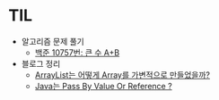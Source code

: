 # TIL

* 알고리즘 문제 풀기
    * [백준 10757번: 큰 수 A+B](../java_algorithm/java_baekjoon/src/N_10757/Main.java)
* 블로그 정리
    * [ArrayList는 어떻게 Array를 가변적으로 만들었을까?](https://velog.io/@developerwan/ArrayList%EB%8A%94-%EC%96%B4%EB%96%BB%EA%B2%8C-Array%EB%A5%BC-%EA%B0%80%EB%B3%80%EC%A0%81%EC%9C%BC%EB%A1%9C-%EB%A7%8C%EB%93%A4%EC%97%88%EC%9D%84%EA%B9%8C)
    * [Java는 Pass By Value Or Reference ?](https://velog.io/@developerwan/Java%EB%8A%94-Pass-By-Value-Or-Reference)